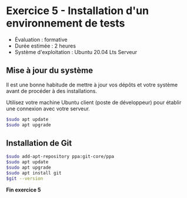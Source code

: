 ﻿# Exercice 5 - Installation d'un environnement de tests

- Évaluation : formative
- Durée estimée : 2 heures
- Système d'exploitation : Ubuntu 20.04 Lts Serveur

## Mise à jour du système

Il est une bonne habitude de mettre à jour vos dépôts et votre système avant de procéder à des installations.

Utilisez votre machine Ubuntu client (poste de développeur) pour établir une connexion avec votre serveur.

```bash
$sudo apt update
$sudo apt upgrade
```

## Installation de Git

```bash
$sudo add-apt-repository ppa:git-core/ppa
$sudo apt update
$sudo apt upgrade
$sudo apt install git
$git --version
```

**Fin exercice 5**


